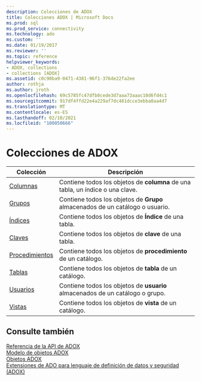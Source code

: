 ```yaml
---
description: Colecciones de ADOX
title: Colecciones ADOX | Microsoft Docs
ms.prod: sql
ms.prod_service: connectivity
ms.technology: ado
ms.custom: ''
ms.date: 01/19/2017
ms.reviewer: ''
ms.topic: reference
helpviewer_keywords:
- ADOX, collections
- collections [ADOX]
ms.assetid: c0c90ba9-0471-4381-96f1-376de22fa2ee
author: rothja
ms.author: jroth
ms.openlocfilehash: 69c5785fc47dfb0cede3d7aaa73aaac10d6fd4c1
ms.sourcegitcommit: 917df4ffd22e4a229af7dc481dcce3ebba0aa4d7
ms.translationtype: MT
ms.contentlocale: es-ES
ms.lasthandoff: 02/10/2021
ms.locfileid: "100050666"
---
```

# <a name="adox-collections"></a>Colecciones de ADOX

|Colección|Descripción|  
|-|-|  
|[Columnas](./columns-collection-adox.md)|Contiene todos los objetos de **columna** de una tabla, un índice o una clave.|  
|[Grupos](./groups-collection-adox.md)|Contiene todos los objetos de **Grupo** almacenados de un catálogo o usuario.|  
|[Índices](./indexes-collection-adox.md)|Contiene todos los objetos de **Índice** de una tabla.|  
|[Claves](./keys-collection-adox.md)|Contiene todos los objetos de **clave** de una tabla.|  
|[Procedimientos](./procedures-collection-adox.md)|Contiene todos los objetos de **procedimiento** de un catálogo.|  
|[Tablas](./tables-collection-adox.md)|Contiene todos los objetos de **tabla** de un catálogo.|  
|[Usuarios](./users-collection-adox.md)|Contiene todos los objetos de **usuario** almacenados de un catálogo o grupo.|  
|[Vistas](./views-collection-adox.md)|Contiene todos los objetos de **vista** de un catálogo.|  
  
## <a name="see-also"></a>Consulte también  
 [Referencia de la API de ADOX](./adox-object-model.md)   
 [Modelo de objetos ADOX](./adox-object-model.md)   
 [Objetos ADOX](./adox-objects.md)   
 [Extensiones de ADO para lenguaje de definición de datos y seguridad (ADOX)](../../guide/extensions/ado-extensions-for-data-definition-language-and-security-adox.md)